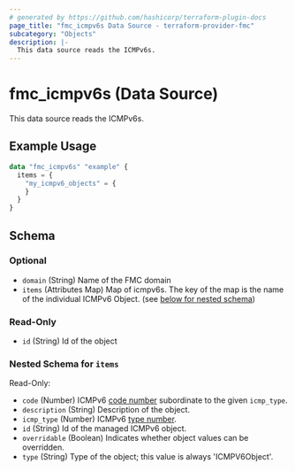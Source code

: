 ```yaml
---
# generated by https://github.com/hashicorp/terraform-plugin-docs
page_title: "fmc_icmpv6s Data Source - terraform-provider-fmc"
subcategory: "Objects"
description: |-
  This data source reads the ICMPv6s.
---
```


# fmc_icmpv6s (Data Source)

This data source reads the ICMPv6s.

## Example Usage

```terraform
data "fmc_icmpv6s" "example" {
  items = {
    "my_icmpv6_objects" = {
    }
  }
}
```

<!-- schema generated by tfplugindocs -->
## Schema

### Optional

- `domain` (String) Name of the FMC domain
- `items` (Attributes Map) Map of icmpv6s. The key of the map is the name of the individual ICMPv6 Object. (see [below for nested schema](#nestedatt--items))

### Read-Only

- `id` (String) Id of the object

<a id="nestedatt--items"></a>
### Nested Schema for `items`

Read-Only:

- `code` (Number) ICMPv6 [code number](https://www.iana.org/assignments/icmpv6-parameters/icmpv6-parameters.xhtml) subordinate to the given `icmp_type`.
- `description` (String) Description of the object.
- `icmp_type` (Number) ICMPv6 [type number](https://www.iana.org/assignments/icmpv6-parameters/icmpv6-parameters.xhtml).
- `id` (String) Id of the managed ICMPv6 object.
- `overridable` (Boolean) Indicates whether object values can be overridden.
- `type` (String) Type of the object; this value is always 'ICMPV6Object'.

